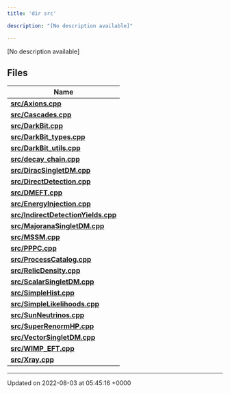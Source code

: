 ```yaml
---
title: 'dir src'

description: "[No description available]"

---
```







[No description available]

## Files

| Name           |
| -------------- |
| **[src/Axions.cpp](/documentation/code/colliderbit/files/axions_8cpp/#file-axions.cpp)**  |
| **[src/Cascades.cpp](/documentation/code/colliderbit/files/cascades_8cpp/#file-cascades.cpp)**  |
| **[src/DarkBit.cpp](/documentation/code/colliderbit/files/darkbit_8cpp/#file-darkbit.cpp)**  |
| **[src/DarkBit_types.cpp](/documentation/code/colliderbit/files/darkbit__types_8cpp/#file-darkbit-types.cpp)**  |
| **[src/DarkBit_utils.cpp](/documentation/code/colliderbit/files/darkbit__utils_8cpp/#file-darkbit-utils.cpp)**  |
| **[src/decay_chain.cpp](/documentation/code/colliderbit/files/decay__chain_8cpp/#file-decay-chain.cpp)**  |
| **[src/DiracSingletDM.cpp](/documentation/code/colliderbit/files/diracsingletdm_8cpp/#file-diracsingletdm.cpp)**  |
| **[src/DirectDetection.cpp](/documentation/code/colliderbit/files/directdetection_8cpp/#file-directdetection.cpp)**  |
| **[src/DMEFT.cpp](/documentation/code/colliderbit/files/dmeft_8cpp/#file-dmeft.cpp)**  |
| **[src/EnergyInjection.cpp](/documentation/code/colliderbit/files/energyinjection_8cpp/#file-energyinjection.cpp)**  |
| **[src/IndirectDetectionYields.cpp](/documentation/code/colliderbit/files/indirectdetectionyields_8cpp/#file-indirectdetectionyields.cpp)**  |
| **[src/MajoranaSingletDM.cpp](/documentation/code/colliderbit/files/majoranasingletdm_8cpp/#file-majoranasingletdm.cpp)**  |
| **[src/MSSM.cpp](/documentation/code/colliderbit/files/mssm_8cpp/#file-mssm.cpp)**  |
| **[src/PPPC.cpp](/documentation/code/colliderbit/files/pppc_8cpp/#file-pppc.cpp)**  |
| **[src/ProcessCatalog.cpp](/documentation/code/colliderbit/files/processcatalog_8cpp/#file-processcatalog.cpp)**  |
| **[src/RelicDensity.cpp](/documentation/code/colliderbit/files/relicdensity_8cpp/#file-relicdensity.cpp)**  |
| **[src/ScalarSingletDM.cpp](/documentation/code/colliderbit/files/scalarsingletdm_8cpp/#file-scalarsingletdm.cpp)**  |
| **[src/SimpleHist.cpp](/documentation/code/colliderbit/files/simplehist_8cpp/#file-simplehist.cpp)**  |
| **[src/SimpleLikelihoods.cpp](/documentation/code/colliderbit/files/simplelikelihoods_8cpp/#file-simplelikelihoods.cpp)**  |
| **[src/SunNeutrinos.cpp](/documentation/code/colliderbit/files/sunneutrinos_8cpp/#file-sunneutrinos.cpp)**  |
| **[src/SuperRenormHP.cpp](/documentation/code/colliderbit/files/superrenormhp_8cpp/#file-superrenormhp.cpp)**  |
| **[src/VectorSingletDM.cpp](/documentation/code/colliderbit/files/vectorsingletdm_8cpp/#file-vectorsingletdm.cpp)**  |
| **[src/WIMP_EFT.cpp](/documentation/code/colliderbit/files/wimp__eft_8cpp/#file-wimp-eft.cpp)**  |
| **[src/Xray.cpp](/documentation/code/colliderbit/files/xray_8cpp/#file-xray.cpp)**  |






-------------------------------

Updated on 2022-08-03 at 05:45:16 +0000
